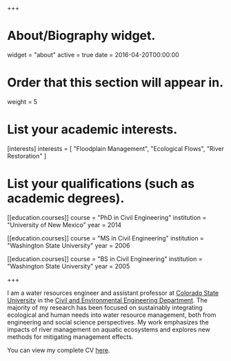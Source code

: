 +++
# About/Biography widget.
widget = "about"
active = true
date = 2016-04-20T00:00:00

# Order that this section will appear in.
weight = 5

# List your academic interests.
[interests]
  interests = [
    "Floodplain Management",
    "Ecological Flows",
    "River Restoration"
  ]

# List your qualifications (such as academic degrees).
[[education.courses]]
  course = "PhD in Civil Engineering"
  institution = "University of New Mexico"
  year = 2014

[[education.courses]]
  course = "MS in Civil Engineering"
  institution = "Washington State University"
  year = 2006

[[education.courses]]
  course = "BS in Civil Engineering"
  institution = "Washington State University"
  year = 2005

+++



I am a water resources engineer and assistant professor at [Colorado State University](https://www.colostate.edu) in the [Civil and Environmental Engineering Department](https://www.engr.colostate.edu/ce/). The majority of my research has been focused on sustainably integrating ecological and human needs into water resource management, both from engineering and social science perspectives. My work emphasizes the impacts of river management on aquatic ecosystems and explores new methods for mitigating management effects.

You can view my complete CV [here](https://drive.google.com/open?id=1uNV_zSu-50vGdAdmO8C-7EQJBPRDQSnB).
